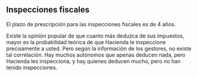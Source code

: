 ## Inspecciones fiscales

El plazo de prescripción para las inspecciones fiscales es de 4 años.

Existe la opinión popular de que cuanto más deduzca de sus impuestos, mayor es la probabilidad teórica de que Hacienda le inspeccione precisamente a usted. Pero según la información de los gestores, no existe tal correlación. Hay muchos autónomos que apenas deducen nada, pero Hacienda les inspecciona, y hay quienes deducen mucho, pero no han tenido inspecciones. 
